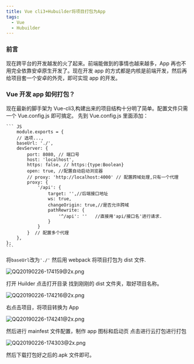 ```yaml
---
title: Vue cli3+Hubuilder将项目打包为App
tags:
  - Vue
  - Hubuilder
---
```


### 前言

现在跨平台的开发越发的火了起来。前端能做到的事情也越来越多，App 再也不用完全依靠安卓原生开发了。现在开发 app 的方式都是内核是前端开发，然后再给项目套一个安卓的外壳，即可实现 app 的开发。

### Vue 开发 app 如何打包？

现在最新的脚手架为 Vue-cli3,构建出来的项目结构十分明了简单。配置文件只需一个 Vue.config.js 即可搞定。<!-- more -->
先到 Vue.config.js 里面添加：

    ``` JS
        module.exports = {
        // 选项...,
        baseUrl: './',
        devServer: {
            port: 8080, // 端口号
            host: 'localhost',
            https: false, // https:{type:Boolean}
            open: true, //配置自动启动浏览器
            // proxy: 'http://localhost:4000' // 配置跨域处理,只有一个代理
            proxy: {
                '/api': {
                    target: '',//后端接口地址
                    ws: true,
                    changeOrigin: true,//是否允许跨域
                    pathRewrite: {
                        '^/api': ''   //直接用'api/接口名'进行请求.
                    }
                }
            }  // 配置多个代理
        },
    };
    ```

将`baseUrl`改为`'./'`
然后用 webpack 将项目打包为 dist 文件.

![QQ20190226-174159@2x.png](https://i.loli.net/2019/02/26/5c750a692d307.png)

打开 Huilder
点击打开目录
找到刚刚的 dist 文件夹，取好项目名称。

![QQ20190226-174216@2x.png](https://i.loli.net/2019/02/26/5c750a8d8b32d.png)

右点击项目，将项目转换为 App

![QQ20190226-174241@2x.png](https://i.loli.net/2019/02/26/5c750e8683040.png)

然后进行 mainfest 文件配置，制作 app 图标和启动页
点击进行云打包进行打包

![QQ20190226-174303@2x.png](https://i.loli.net/2019/02/26/5c750ee452841.png)

然后下载打包好之后的.apk 文件即可。
